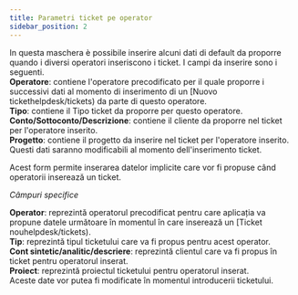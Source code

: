 ```yaml
---
title: Parametri ticket pe operator
sidebar_position: 2
---
```


In questa maschera è possibile inserire alcuni dati di default da proporre quando i diversi operatori inseriscono i ticket. 
I campi da inserire sono i seguenti.     
**Operatore**: contiene l'operatore precodificato per il quale proporre i successivi dati al momento di inserimento di un [Nuovo tickethelpdesk/tickets) da parte di questo operatore.       
**Tipo**: contiene il Tipo ticket da proporre per questo operatore.      
**Conto/Sottoconto/Descrizione**: contiene il cliente da proporre nel ticket per l'operatore inserito.     
**Progetto**: contiene il progetto da inserire nel ticket per l'operatore inserito.            
Questi dati saranno modificabili al momento dell'inserimento ticket.   

Acest form permite inserarea datelor implicite care vor fi propuse când operatorii inserează un ticket.

*Câmpuri specifice*

**Operator**: reprezintă operatorul precodificat pentru care aplicația va propune datele următoare în momentul în care inserează un [Ticket nouhelpdesk/tickets).  
**Tip**: reprezintă tipul ticketului care va fi propus pentru acest operator.  
**Cont sintetic/analitic/descriere**: reprezintă clientul care va fi propus în ticket pentru operatorul inserat.  
**Proiect**: reprezintă proiectul ticketului pentru operatorul inserat.  
Aceste date vor putea fi modificate în momentul introducerii ticketului.